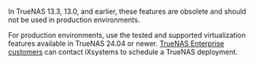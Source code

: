 &NewLine;

In TrueNAS 13.3, 13.0, and earlier, these features are obsolete and should not be used in production environments.

For production environments, use the tested and supported virtualization features available in TrueNAS 24.04 or newer.
[TrueNAS Enterprise customers](https://www.truenas.com/truenas-enterprise/) can contact iXsystems to schedule a TrueNAS deployment.
